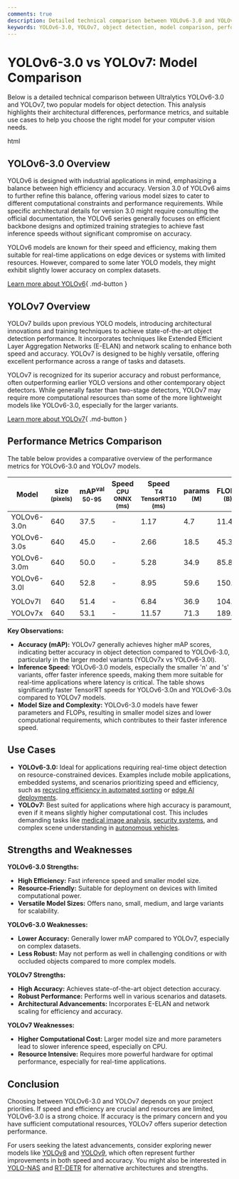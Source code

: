 ```yaml
---
comments: true
description: Detailed technical comparison between YOLOv6-3.0 and YOLOv7 computer vision models, focusing on architecture, performance, and use cases for object detection.
keywords: YOLOv6-3.0, YOLOv7, object detection, model comparison, performance, architecture, use cases, mAP, inference speed, model size
---
```


# YOLOv6-3.0 vs YOLOv7: Model Comparison

Below is a detailed technical comparison between Ultralytics YOLOv6-3.0 and YOLOv7, two popular models for object detection. This analysis highlights their architectural differences, performance metrics, and suitable use cases to help you choose the right model for your computer vision needs.

html

<script async src="https://cdn.jsdelivr.net/npm/chart.js@3.9.1/dist/chart.min.js"></script>
<script defer src="../../javascript/benchmark.js"></script>

<canvas id="modelComparisonChart" width="1024" height="400" active-models='["YOLOv6-3.0", "YOLOv7"]'></canvas>

## YOLOv6-3.0 Overview

YOLOv6 is designed with industrial applications in mind, emphasizing a balance between high efficiency and accuracy. Version 3.0 of YOLOv6 aims to further refine this balance, offering various model sizes to cater to different computational constraints and performance requirements. While specific architectural details for version 3.0 might require consulting the official documentation, the YOLOv6 series generally focuses on efficient backbone designs and optimized training strategies to achieve fast inference speeds without significant compromise on accuracy.

YOLOv6 models are known for their speed and efficiency, making them suitable for real-time applications on edge devices or systems with limited resources. However, compared to some later YOLO models, they might exhibit slightly lower accuracy on complex datasets.

[Learn more about YOLOv6](https://docs.ultralytics.com/models/yolov6/){ .md-button }

## YOLOv7 Overview

YOLOv7 builds upon previous YOLO models, introducing architectural innovations and training techniques to achieve state-of-the-art object detection performance. It incorporates techniques like Extended Efficient Layer Aggregation Networks (E-ELAN) and network scaling to enhance both speed and accuracy. YOLOv7 is designed to be highly versatile, offering excellent performance across a range of tasks and datasets.

YOLOv7 is recognized for its superior accuracy and robust performance, often outperforming earlier YOLO versions and other contemporary object detectors. While generally faster than two-stage detectors, YOLOv7 may require more computational resources than some of the more lightweight models like YOLOv6-3.0, especially for the larger variants.

[Learn more about YOLOv7](https://docs.ultralytics.com/models/yolov7/){ .md-button }

## Performance Metrics Comparison

The table below provides a comparative overview of the performance metrics for YOLOv6-3.0 and YOLOv7 models.

| Model       | size<br><sup>(pixels) | mAP<sup>val<br>50-95 | Speed<br><sup>CPU ONNX<br>(ms) | Speed<br><sup>T4 TensorRT10<br>(ms) | params<br><sup>(M) | FLOPs<br><sup>(B) |
| ----------- | --------------------- | -------------------- | ------------------------------ | ----------------------------------- | ------------------ | ----------------- |
| YOLOv6-3.0n | 640                   | 37.5                 | -                              | 1.17                                | 4.7                | 11.4              |
| YOLOv6-3.0s | 640                   | 45.0                 | -                              | 2.66                                | 18.5               | 45.3              |
| YOLOv6-3.0m | 640                   | 50.0                 | -                              | 5.28                                | 34.9               | 85.8              |
| YOLOv6-3.0l | 640                   | 52.8                 | -                              | 8.95                                | 59.6               | 150.7             |
|             |                       |                      |                                |                                     |                    |                   |
| YOLOv7l     | 640                   | 51.4                 | -                              | 6.84                                | 36.9               | 104.7             |
| YOLOv7x     | 640                   | 53.1                 | -                              | 11.57                               | 71.3               | 189.9             |

**Key Observations:**

- **Accuracy (mAP):** YOLOv7 generally achieves higher mAP scores, indicating better accuracy in object detection compared to YOLOv6-3.0, particularly in the larger model variants (YOLOv7x vs YOLOv6-3.0l).
- **Inference Speed:** YOLOv6-3.0 models, especially the smaller 'n' and 's' variants, offer faster inference speeds, making them more suitable for real-time applications where latency is critical. The table shows significantly faster TensorRT speeds for YOLOv6-3.0n and YOLOv6-3.0s compared to YOLOv7 models.
- **Model Size and Complexity:** YOLOv6-3.0 models have fewer parameters and FLOPs, resulting in smaller model sizes and lower computational requirements, which contributes to their faster inference speed.

## Use Cases

- **YOLOv6-3.0:** Ideal for applications requiring real-time object detection on resource-constrained devices. Examples include mobile applications, embedded systems, and scenarios prioritizing speed and efficiency, such as [recycling efficiency in automated sorting](https://www.ultralytics.com/blog/recycling-efficiency-the-power-of-vision-ai-in-automated-sorting) or [edge AI deployments](https://www.ultralytics.com/glossary/edge-ai).
- **YOLOv7:** Best suited for applications where high accuracy is paramount, even if it means slightly higher computational cost. This includes demanding tasks like [medical image analysis](https://www.ultralytics.com/glossary/medical-image-analysis), [security systems](https://www.ultralytics.com/blog/computer-vision-for-theft-prevention-enhancing-security), and complex scene understanding in [autonomous vehicles](https://www.ultralytics.com/solutions/ai-in-self-driving).

## Strengths and Weaknesses

**YOLOv6-3.0 Strengths:**

- **High Efficiency:** Fast inference speed and smaller model size.
- **Resource-Friendly:** Suitable for deployment on devices with limited computational power.
- **Versatile Model Sizes:** Offers nano, small, medium, and large variants for scalability.

**YOLOv6-3.0 Weaknesses:**

- **Lower Accuracy:** Generally lower mAP compared to YOLOv7, especially on complex datasets.
- **Less Robust:** May not perform as well in challenging conditions or with occluded objects compared to more complex models.

**YOLOv7 Strengths:**

- **High Accuracy:** Achieves state-of-the-art object detection accuracy.
- **Robust Performance:** Performs well in various scenarios and datasets.
- **Architectural Advancements:** Incorporates E-ELAN and network scaling for efficiency and accuracy.

**YOLOv7 Weaknesses:**

- **Higher Computational Cost:** Larger model size and more parameters lead to slower inference speed, especially on CPU.
- **Resource Intensive:** Requires more powerful hardware for optimal performance, especially for real-time applications.

## Conclusion

Choosing between YOLOv6-3.0 and YOLOv7 depends on your project priorities. If speed and efficiency are crucial and resources are limited, YOLOv6-3.0 is a strong choice. If accuracy is the primary concern and you have sufficient computational resources, YOLOv7 offers superior detection performance.

For users seeking the latest advancements, consider exploring newer models like [YOLOv8](https://docs.ultralytics.com/models/yolov8/) and [YOLOv9](https://docs.ultralytics.com/models/yolov9/), which often represent further improvements in both speed and accuracy. You might also be interested in [YOLO-NAS](https://docs.ultralytics.com/models/yolo-nas/) and [RT-DETR](https://docs.ultralytics.com/models/rtdetr/) for alternative architectures and strengths.
